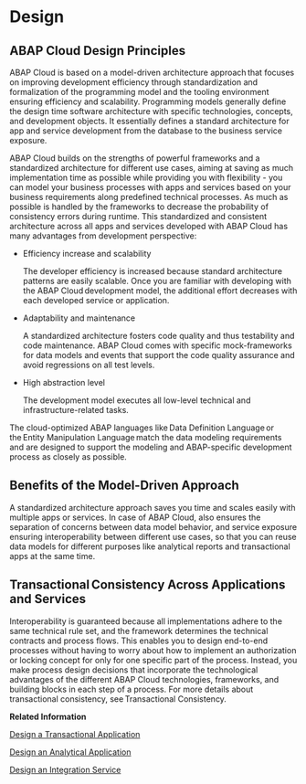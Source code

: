 <!-- loio314ae3eac1244588b15dd146f1aa0a51 -->

# Design



<a name="loio314ae3eac1244588b15dd146f1aa0a51__section_c5g_mb3_tyb"/>

## ABAP Cloud Design Principles

ABAP Cloud is based on a model-driven architecture approach that focuses on improving development efficiency through standardization and formalization of the programming model and the tooling environment ensuring efficiency and scalability. Programming models generally define the design time software architecture with specific technologies, concepts, and development objects. It essentially defines a standard architecture for app and service development from the database to the business service exposure.

ABAP Cloud builds on the strengths of powerful frameworks and a standardized architecture for different use cases, aiming at saving as much implementation time as possible while providing you with flexibility - you can model your business processes with apps and services based on your business requirements along predefined technical processes. As much as possible is handled by the frameworks to decrease the probability of consistency errors during runtime. This standardized and consistent architecture across all apps and services developed with ABAP Cloud has many advantages from development perspective:

-   Efficiency increase and scalability

    The developer efficiency is increased because standard architecture patterns are easily scalable. Once you are familiar with developing with the ABAP Cloud development model, the additional effort decreases with each developed service or application.

-   Adaptability and maintenance

    A standardized architecture fosters code quality and thus testability and code maintenance. ABAP Cloud comes with specific mock-frameworks for data models and events that support the code quality assurance and avoid regressions on all test levels.

-   High abstraction level

    The development model executes all low-level technical and infrastructure-related tasks.


The cloud-optimized ABAP languages like Data Definition Language or the Entity Manipulation Language match the data modeling requirements and are designed to support the modeling and ABAP-specific development process as closely as possible.



<a name="loio314ae3eac1244588b15dd146f1aa0a51__section_c2s_mb3_tyb"/>

## Benefits of the Model-Driven Approach

A standardized architecture approach saves you time and scales easily with multiple apps or services. In case of ABAP Cloud, also ensures the separation of concerns between data model behavior, and service exposure ensuring interoperability between different use cases, so that you can reuse data models for different purposes like analytical reports and transactional apps at the same time.



<a name="loio314ae3eac1244588b15dd146f1aa0a51__section_ynz_z43_tyb"/>

## Transactional Consistency Across Applications and Services

Interoperability is guaranteed because all implementations adhere to the same technical rule set, and the framework determines the technical contracts and process flows. This enables you to design end-to-end processes without having to worry about how to implement an authorization or locking concept for only for one specific part of the process. Instead, you make process design decisions that incorporate the technological advantages of the different ABAP Cloud technologies, frameworks, and building blocks in each step of a process. For more details about transactional consistency, see Transactional Consistency.

**Related Information**  


[Design a Transactional Application](design-a-transactional-application-608432c.md "")

[Design an Analytical Application](design-an-analytical-application-8819cb7.md "")

[Design an Integration Service](design-an-integration-service-ec2ac31.md "")

